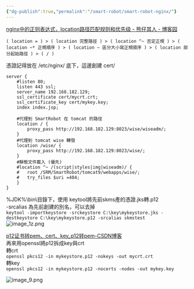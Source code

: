 ```yaml
---
{"dg-publish":true,"permalink":"/smart-robot/smart-robot-nginx/"}
---
```



[nginx中的正则表达式，location路径匹配规则和优先级 - 熊仔其人 - 博客园](https://www.cnblogs.com/xiongzaiqiren/p/16968651.html)   
   
```
( location = ) > ( location 完整路徑 ) > ( location ^~ 否定正規 ) > ( location ~* 正規順序 ) > ( location ~ 區分大小寫正規順序 ) > ( location 部分起始路徑 ) > ( / )
```
   
憑證記得放在 /etc/nginx/ 底下，這邊創建 cert/   
```
server {
	#listen 80;
	listen 443 ssl;
	server_name 192.168.182.129;
	ssl_certificate cert/mycrt.crt;
	ssl_certificate_key cert/mykey.key;
	index index.jsp;

	#代理到 SmartRobot 在 tomcat 的路徑
	location / {
		proxy_pass http://192.168.182.129:8023/wise/wiseadm/;
	}
	#代理到 tomcat wise 轉發
	location /wise/ {
		proxy_pass http://192.168.182.129:8023/wise/;
	}
	#靜態文件載入 (優先)
	#location ^~ /(script|styles|img|wiseadm)/ {
	#	root /SRM/SmartRobot/tomcat9/webapps/wise/;
	#	try_files $uri =404;
	}
}
```
   
%JDK%\bin\目錄下，使用 keytool將先前skms產的憑證.jks轉.p12   
-srcalias 為先前創建的別名，可以去掉   
`keytool -importkeystore -srckeystore C:\key\mykeystore.jks -destkeystore C:\key\mykeystore.p12 -srcalias skmstest`   
![image_1z.png](/img/user/img/image_1z.png)
   
[p12证书转pem、cert、key_p12转pem-CSDN博客](https://blog.csdn.net/weixin_45191791/article/details/136226823)   
再來用openssl將p12拆成key與crt   
轉crt   
`openssl pkcs12 -in mykeystore.p12 -nokeys -out mycrt.crt`   
轉key   
`openssl pkcs12 -in mykeystore.p12 -nocerts -nodes -out mykey.key`   
   
![image_9.png](/img/user/img/image_9.png)    
  

